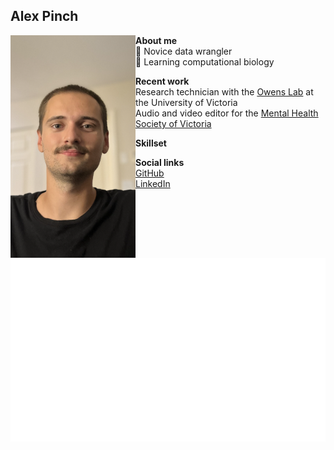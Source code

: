 ## Alex Pinch  
<img align="left" src="https://raw.githubusercontent.com/alexpinch/alexpinch.github.io/gh-pages/images/me_2.png" width=200/>  
   
**About me**  
🤠 Novice data wrangler  
🌿 Learning computational biology  
  
**Recent work**  
Research technician with the [Owens Lab](https://owensgl.github.io/) at the University of Victoria  
Audio and video editor for the [Mental Health Society of Victoria](https://www.mhsvictoria.org/)  
	
**Skillset**  
<img align="left" src="https://raw.githubusercontent.com/alexpinch/github-stats-transparent/output/generated/languages.svg"/>  
  
**Social links**   
[GitHub](https://github.com/alexpinch)  
[LinkedIn](https://www.linkedin.com/in/alexpinch/)  
